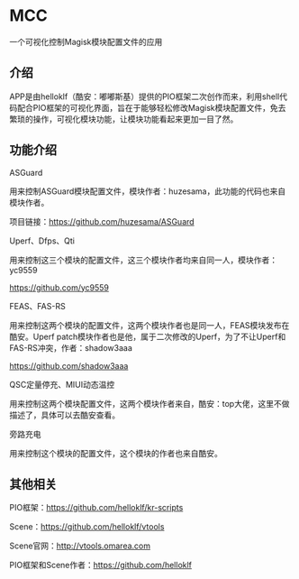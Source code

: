 # MCC
一个可视化控制Magisk模块配置文件的应用

## 介绍
APP是由helloklf（酷安：嘟嘟斯基）提供的PIO框架二次创作而来，利用shell代码配合PIO框架的可视化界面，旨在于能够轻松修改Magisk模块配置文件，免去繁琐的操作，可视化模块功能，让模块功能看起来更加一目了然。

## 功能介绍

ASGuard

用来控制ASGuard模块配置文件，模块作者：huzesama，此功能的代码也来自模块作者。

项目链接：https://github.com/huzesama/ASGuard

Uperf、Dfps、Qti

用来控制这三个模块的配置文件，这三个模块作者均来自同一人，模块作者：yc9559

https://github.com/yc9559

FEAS、FAS-RS

用来控制这两个模块的配置文件，这两个模块作者也是同一人，FEAS模块发布在酷安。Uperf patch模块作者也是他，属于二次修改的Uperf，为了不让Uperf和FAS-RS冲突，作者：shadow3aaa

https://github.com/shadow3aaa

QSC定量停充、MIUI动态温控

用来控制这两个模块配置文件，这两个模块作者来自，酷安：top大佬，这里不做描述了，具体可以去酷安查看。

旁路充电

用来控制这个模块的配置文件，这个模块的作者也来自酷安。

## 其他相关
PIO框架：https://github.com/helloklf/kr-scripts

Scene：https://github.com/helloklf/vtools

Scene官网：http://vtools.omarea.com

PIO框架和Scene作者：https://github.com/helloklf
